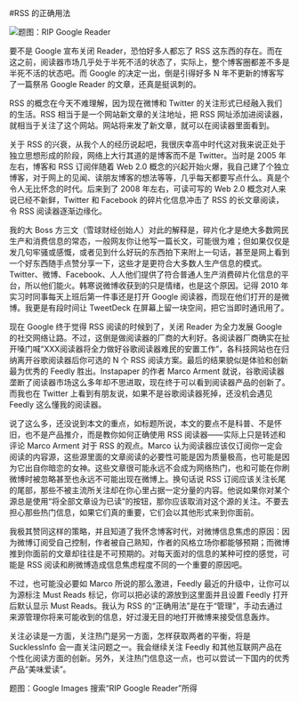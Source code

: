 #RSS 的正确用法

<!-- description: 追踪必读信息。-->
<!-- date: 2013-04-02 -->

![题图：RIP Google Reader](http://ww4.sinaimg.cn/large/bfadf3bejw1e3azxjd1gxj.jpg)

要不是 Google 宣布关闭 Reader，恐怕好多人都忘了 RSS 这东西的存在。而在这之前，阅读器市场几乎处于半死不活的状态了，实际上，整个博客圈都差不多是半死不活的状态吧。而 Google 的决定一出，倒是引得好多 N 年不更新的博客写了一篇祭吊 Google Reader 的文章，还真是挺讽刺的。

RSS 的概念在今天不难理解，因为现在微博和 Twitter 的关注形式已经融入我们的生活。RSS 相当于是一个网站新文章的关注地址，把 RSS 网址添加进阅读器，就相当于关注了这个网站。网站将来发了新文章，就可以在阅读器里面看到。

关于 RSS 的兴衰，从我个人的经历说起吧，我很庆幸高中时代这对我来说正处于独立思想形成的阶段，网络上大行其道的是博客而不是 Twitter。当时是 2005 年左右，博客和 RSS 订阅伴随着 Web 2.0 概念的兴起开始火爆，我自己建了个独立博客，对于网上的见闻、读朋友博客的想法等等，几乎每天都要写点什么。真是个令人无比怀念的时代。后来到了 2008 年左右，可读可写的 Web 2.0 概念对人来说已经不新鲜，Twitter 和 Facebook 的碎片化信息冲击了 RSS 的长文章阅读，令 RSS 阅读器逐渐边缘化。

我的大 Boss 方三文（雪球财经创始人）对此的解释是，碎片化才是绝大多数网民生产和消费信息的常态，一般网友你让他写一篇长文，可能很为难；但如果仅仅是发几句牢骚或感慨，或者见到什么好玩的东西拍下来附上一句话，甚至是网上看到一个好东西随手点赞分享一下，这些才是更符合大多数人生产信息的模式。Twitter、微博、Facebook、人人他们提供了符合普通人生产消费碎片化信息的平台，所以他们能火。韩寒说微博收获到的只是情绪，也是这个原因。记得 2010 年实习时同事每天上班后第一件事还是打开 Google 阅读器，而现在他们打开的是微博。我更是有段时间让 TweetDeck 在屏幕上留一块空间，把它当即时通讯用了。

现在 Google 终于觉得 RSS 阅读的时候到了，关闭 Reader 为全力发展 Google 的社交网络让路。不过，这倒是做阅读器的厂商的大利好。各阅读器厂商确实在扯开嗓门喊“XXX阅读器将全力做好谷歌阅读器难民的安置工作”，各科技网站也在归纳离开谷歌阅读器后你可选的 N 个 RSS 阅读方案。最后的结果貌似是体验和创新最为优秀的 Feedly 胜出。Instapaper 的作者 Marco Arment 就说，谷歌阅读器垄断了阅读器市场这么多年却不思进取，现在终于可以看到阅读器产品的创新了。而我也在 Twitter 上看到有朋友说，如果不是谷歌阅读器死掉，还没机会遇见 Feedly 这么懂我的阅读器。

说了这么多，还没说到本文的重点，如标题所说，本文的要点不是科普、不是怀旧，也不是产品推介，而是教你如何正确使用 RSS 阅读器——实际上只是转述和评论 Marco Arment 对于 RSS 的观点。Marco 认为阅读器应该仅订阅你一定会阅读的内容源，这些源里面的文章阅读的必要性可能是因为质量极高，也可能是因为它出自你暗恋的女神。这些文章很可能永远不会成为网络热门，也和可能在你刷微博时被忽略甚至也永远不可能出现在微博上。换句话说 RSS 订阅应该关注长尾的尾部，那些不被主流所关注却在你心里占据一定分量的内容。他说如果你对某个源总是使用“将全部文章设为已读”的按钮，那你应该取消对这个源的关注。不要去担心那些热门信息，如果它们真的重要，它们会以其他形式来到你面前。

我极其赞同这样的策略，并且知道了我怀念博客时代，对微博信息焦虑的原因：因为微博订阅受自己控制，作者被自己熟知，作者的风格立场你都能够预期；而微博推到你面前的文章却往往是不可预期的。对每天面对的信息的某种可控的感觉，可能是 RSS 阅读和刷微博造成信息焦虑程度不同的一个重要的原因吧。

不过，也可能没必要如 Marco 所说的那么激进，Feedly 最近的升级中，让你可以为源标注 Must Reads 标记，你可以把必读的源放到这里面并且设置 Feedly 打开后默认显示 Must Reads。我认为 RSS 的“正确用法”是在于“管理”，手动去通过来源管理你将来可能收到的信息，好过漫无目的地打开微博来接受信息轰炸。

关注必读是一方面，关注热门是另一方面，怎样获取两者的平衡，将是 SucklessInfo 会一直关注问题之一。我会继续关注 Feedly 和其他互联网产品在个性化阅读方面的创新。另外，关注热门信息这一点，也可以尝试一下国内的优秀产品“美味爱读”。

题图：Google Images 搜索“RIP Google Reader”所得

